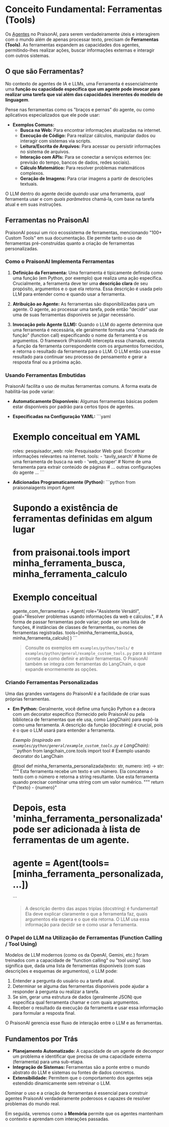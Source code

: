 # Conceito Fundamental: Ferramentas (Tools)

Os [Agentes](./01_agentes.md) no PraisonAI, para serem verdadeiramente úteis e interagirem com o mundo além de apenas processar texto, precisam de **Ferramentas (Tools)**. As ferramentas expandem as capacidades dos agentes, permitindo-lhes realizar ações, buscar informações externas e interagir com outros sistemas.

## O que são Ferramentas?

No contexto de agentes de IA e LLMs, uma Ferramenta é essencialmente uma **função ou capacidade específica que um agente pode invocar para realizar uma tarefa que vai além das capacidades inerentes do modelo de linguagem**.

Pense nas ferramentas como os "braços e pernas" do agente, ou como aplicativos especializados que ele pode usar:

*   **Exemplos Comuns:**
    *   **Busca na Web:** Para encontrar informações atualizadas na internet.
    *   **Execução de Código:** Para realizar cálculos, manipular dados ou interagir com sistemas via scripts.
    *   **Leitura/Escrita de Arquivos:** Para acessar ou persistir informações no sistema de arquivos.
    *   **Interação com APIs:** Para se conectar a serviços externos (ex: previsão do tempo, bancos de dados, redes sociais).
    *   **Cálculo Matemático:** Para resolver problemas matemáticos complexos.
    *   **Geração de Imagens:** Para criar imagens a partir de descrições textuais.

O LLM dentro do agente decide *quando* usar uma ferramenta, *qual* ferramenta usar e com *quais parâmetros* chamá-la, com base na tarefa atual e em suas instruções.

## Ferramentas no PraisonAI

PraisonAI possui um rico ecossistema de ferramentas, mencionando "100+ Custom Tools" em sua documentação. Ele permite tanto o uso de ferramentas pré-construídas quanto a criação de ferramentas personalizadas.

### Como o PraisonAI Implementa Ferramentas

1.  **Definição da Ferramenta:**
    Uma ferramenta é tipicamente definida como uma função (em Python, por exemplo) que realiza uma ação específica. Crucialmente, a ferramenta deve ter uma **descrição clara** de seu propósito, argumentos e o que ela retorna. Essa descrição é usada pelo LLM para entender como e quando usar a ferramenta.

2.  **Atribuição ao Agente:**
    As ferramentas são disponibilizadas para um agente. O agente, ao processar uma tarefa, pode então "decidir" usar uma de suas ferramentas disponíveis se julgar necessário.

3.  **Invocação pelo Agente (LLM):**
    Quando o LLM do agente determina que uma ferramenta é necessária, ele geralmente formata uma "chamada de função" (function call) especificando o nome da ferramenta e os argumentos. O framework (PraisonAI) intercepta essa chamada, executa a função da ferramenta correspondente com os argumentos fornecidos, e retorna o resultado da ferramenta para o LLM. O LLM então usa esse resultado para continuar seu processo de pensamento e gerar a resposta final ou a próxima ação.

### Usando Ferramentas Embutidas

PraisonAI facilita o uso de muitas ferramentas comuns. A forma exata de habilitá-las pode variar:

*   **Automaticamente Disponíveis:** Algumas ferramentas básicas podem estar disponíveis por padrão para certos tipos de agentes.
*   **Especificadas na Configuração YAML:**
    \`\`\`yaml
    # Exemplo conceitual em YAML
    roles:
      pesquisador_web:
        role: Pesquisador Web
        goal: Encontrar informações relevantes na internet.
        tools:
          - 'tavily_search' # Nome de uma ferramenta de busca na web
          - 'web_scraper'   # Nome de uma ferramenta para extrair conteúdo de páginas
        # ... outras configurações do agente ...
    \`\`\`
*   **Adicionadas Programaticamente (Python):**
    \`\`\`python
    from praisonaiagents import Agent
    # Supondo a existência de ferramentas definidas em algum lugar
    # from praisonai.tools import minha_ferramenta_busca, minha_ferramenta_calculo

    # Exemplo conceitual
    agente_com_ferramentas = Agent(
        role="Assistente Versátil",
        goal="Resolver problemas usando informações da web e cálculos.",
        # A forma de passar ferramentas pode variar; pode ser uma lista de funções,
        # instâncias de classes de ferramentas, ou nomes de ferramentas registradas.
        tools=[minha_ferramenta_busca, minha_ferramenta_calculo]
    )
    \`\`\`
    > Consulte os exemplos em `examples/python/tools/` e `examples/python/general/example_custom_tools.py` para a sintaxe correta de como definir e atribuir ferramentas. O PraisonAI também se integra com ferramentas do LangChain, o que expande enormemente as opções.

### Criando Ferramentas Personalizadas

Uma das grandes vantagens do PraisonAI é a facilidade de criar suas próprias ferramentas.

*   **Em Python:**
    Geralmente, você define uma função Python e a decora com um decorator específico (fornecido pelo PraisonAI ou pela biblioteca de ferramentas que ele usa, como LangChain) para expô-la como uma ferramenta. A descrição da função (docstring) é crucial, pois é o que o LLM usará para entender a ferramenta.

    *Exemplo (inspirado em `examples/python/general/example_custom_tools.py` e LangChain):*
    \`\`\`python
    from langchain_core.tools import tool # Exemplo usando decorator do LangChain

    @tool
    def minha_ferramenta_personalizada(texto: str, numero: int) -> str:
        """
        Esta ferramenta recebe um texto e um número.
        Ela concatena o texto com o número e retorna a string resultante.
        Use esta ferramenta quando precisar combinar uma string com um valor numérico.
        """
        return f"{texto} - {numero}"

    # Depois, esta 'minha_ferramenta_personalizada' pode ser adicionada à lista de ferramentas de um agente.
    # agente = Agent(tools=[minha_ferramenta_personalizada, ...])
    \`\`\`
    > A descrição dentro das aspas triplas (docstring) é fundamental! Ela deve explicar claramente o que a ferramenta faz, quais argumentos ela espera e o que ela retorna. O LLM usa essa informação para decidir se e como usar a ferramenta.

### O Papel do LLM na Utilização de Ferramentas (Function Calling / Tool Using)

Modelos de LLM modernos (como os da OpenAI, Gemini, etc.) foram treinados com a capacidade de "function calling" ou "tool using". Isso significa que, dada uma lista de ferramentas disponíveis (com suas descrições e esquemas de argumentos), o LLM pode:

1.  Entender a pergunta do usuário ou a tarefa atual.
2.  Determinar se alguma das ferramentas disponíveis pode ajudar a responder à pergunta ou realizar a tarefa.
3.  Se sim, gerar uma estrutura de dados (geralmente JSON) que especifica qual ferramenta chamar e com quais argumentos.
4.  Receber o resultado da execução da ferramenta e usar essa informação para formular a resposta final.

O PraisonAI gerencia esse fluxo de interação entre o LLM e as ferramentas.

## Fundamentos por Trás

*   **Planejamento Automatizado:** A capacidade de um agente de decompor um problema e identificar que precisa de uma capacidade externa (ferramenta) para uma sub-etapa.
*   **Integração de Sistemas:** Ferramentas são a ponte entre o mundo abstrato do LLM e sistemas ou fontes de dados concretos.
*   **Extensibilidade:** Permitem que o comportamento dos agentes seja estendido dinamicamente sem retreinar o LLM.

Dominar o uso e a criação de ferramentas é essencial para construir agentes PraisonAI verdadeiramente poderosos e capazes de resolver problemas do mundo real.

Em seguida, veremos como a **Memória** permite que os agentes mantenham o contexto e aprendam com interações passadas.
